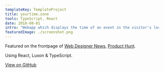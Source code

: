 ```yaml
---
templateKey: TemplateProject
title: yourtime.zone
tools: TypeScript, React
date: 2018-08-01
intro: "Webapp which displays the time of an event in the visitor's local time."
featuredImage: ./screenshot.png
---
```


Featured on the frontpage of [Web Designer News](http://www.webdesignernews.com/?s=yourtime.zone), [Product Hunt](https://www.producthunt.com/posts/yourtime-zone).

Using React, Luxon & TypeScript.

<div class="button-parent">
<a class="button" href="https://github.com/laurajuliette/yourtime.zone">View on GitHub</a>
</div>

